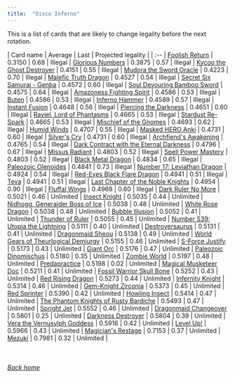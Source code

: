 ```yaml
---
title:  "Disco Inferno"
---
```


This is a list of cards that are likely to change legality before the next rotation.

| Card name | Average | Last | Projected legality |
| :-- |
[Foolish Return](https://db.ygoprodeck.com/card/?search=Foolish%20Return) | 0.3150 | 0.68 | Illegal |
[Glorious Numbers](https://db.ygoprodeck.com/card/?search=Glorious%20Numbers) | 0.3875 | 0.57 | Illegal |
[Kycoo the Ghost Destroyer](https://db.ygoprodeck.com/card/?search=Kycoo%20the%20Ghost%20Destroyer) | 0.4151 | 0.55 | Illegal |
[Mudora the Sword Oracle](https://db.ygoprodeck.com/card/?search=Mudora%20the%20Sword%20Oracle) | 0.4223 | 0.70 | Illegal |
[Malefic Truth Dragon](https://db.ygoprodeck.com/card/?search=Malefic%20Truth%20Dragon) | 0.4527 | 0.54 | Illegal |
[Secret Six Samurai - Genba](https://db.ygoprodeck.com/card/?search=Secret%20Six%20Samurai%20-%20Genba) | 0.4572 | 0.60 | Illegal |
[Soul Devouring Bamboo Sword](https://db.ygoprodeck.com/card/?search=Soul%20Devouring%20Bamboo%20Sword) | 0.4575 | 0.64 | Illegal |
[Amazoness Fighting Spirit](https://db.ygoprodeck.com/card/?search=Amazoness%20Fighting%20Spirit) | 0.4586 | 0.53 | Illegal |
[Buten](https://db.ygoprodeck.com/card/?search=Buten) | 0.4586 | 0.53 | Illegal |
[Inferno Hammer](https://db.ygoprodeck.com/card/?search=Inferno%20Hammer) | 0.4589 | 0.57 | Illegal |
[Instant Fusion](https://db.ygoprodeck.com/card/?search=Instant%20Fusion) | 0.4648 | 0.56 | Illegal |
[Piercing the Darkness](https://db.ygoprodeck.com/card/?search=Piercing%20the%20Darkness) | 0.4651 | 0.60 | Illegal |
[Raviel, Lord of Phantasms](https://db.ygoprodeck.com/card/?search=Raviel,%20Lord%20of%20Phantasms) | 0.4665 | 0.53 | Illegal |
[Stardust Re-Spark](https://db.ygoprodeck.com/card/?search=Stardust%20Re-Spark) | 0.4665 | 0.53 | Illegal |
[Mischief of the Gnomes](https://db.ygoprodeck.com/card/?search=Mischief%20of%20the%20Gnomes) | 0.4693 | 0.62 | Illegal |
[Humid Winds](https://db.ygoprodeck.com/card/?search=Humid%20Winds) | 0.4707 | 0.55 | Illegal |
[Masked HERO Anki](https://db.ygoprodeck.com/card/?search=Masked%20HERO%20Anki) | 0.4731 | 0.60 | Illegal |
[Silver's Cry](https://db.ygoprodeck.com/card/?search=Silver's%20Cry) | 0.4731 | 0.60 | Illegal |
[Archfiend's Awakening](https://db.ygoprodeck.com/card/?search=Archfiend's%20Awakening) | 0.4765 | 0.54 | Illegal |
[Dark Contract with the Eternal Darkness](https://db.ygoprodeck.com/card/?search=Dark%20Contract%20with%20the%20Eternal%20Darkness) | 0.4796 | 0.67 | Illegal |
[Missus Radiant](https://db.ygoprodeck.com/card/?search=Missus%20Radiant) | 0.4803 | 0.52 | Illegal |
[Spell Power Mastery](https://db.ygoprodeck.com/card/?search=Spell%20Power%20Mastery) | 0.4803 | 0.52 | Illegal |
[Black Metal Dragon](https://db.ygoprodeck.com/card/?search=Black%20Metal%20Dragon) | 0.4834 | 0.65 | Illegal |
[Paleozoic Olenoides](https://db.ygoprodeck.com/card/?search=Paleozoic%20Olenoides) | 0.4841 | 0.73 | Illegal |
[Number 17: Leviathan Dragon](https://db.ygoprodeck.com/card/?search=Number%2017:%20Leviathan%20Dragon) | 0.4924 | 0.54 | Illegal |
[Red-Eyes Black Flare Dragon](https://db.ygoprodeck.com/card/?search=Red-Eyes%20Black%20Flare%20Dragon) | 0.4941 | 0.51 | Illegal |
[Teva](https://db.ygoprodeck.com/card/?search=Teva) | 0.4941 | 0.51 | Illegal |
[Last Chapter of the Noble Knights](https://db.ygoprodeck.com/card/?search=Last%20Chapter%20of%20the%20Noble%20Knights) | 0.4954 | 0.90 | Illegal |
[Fluffal Wings](https://db.ygoprodeck.com/card/?search=Fluffal%20Wings) | 0.4969 | 0.60 | Illegal |
[Dark Ruler No More](https://db.ygoprodeck.com/card/?search=Dark%20Ruler%20No%20More) | 0.5021 | 0.46 | Unlimited |
[Insect Knight](https://db.ygoprodeck.com/card/?search=Insect%20Knight) | 0.5035 | 0.44 | Unlimited |
[Nidhogg, Generaider Boss of Ice](https://db.ygoprodeck.com/card/?search=Nidhogg,%20Generaider%20Boss%20of%20Ice) | 0.5038 | 0.48 | Unlimited |
[White Rose Dragon](https://db.ygoprodeck.com/card/?search=White%20Rose%20Dragon) | 0.5038 | 0.48 | Unlimited |
[Bubble Illusion](https://db.ygoprodeck.com/card/?search=Bubble%20Illusion) | 0.5052 | 0.41 | Unlimited |
[Thunder of Ruler](https://db.ygoprodeck.com/card/?search=Thunder%20of%20Ruler) | 0.5055 | 0.45 | Unlimited |
[Number S39: Utopia the Lightning](https://db.ygoprodeck.com/card/?search=Number%20S39:%20Utopia%20the%20Lightning) | 0.5111 | 0.40 | Unlimited |
[Destroyersaurus](https://db.ygoprodeck.com/card/?search=Destroyersaurus) | 0.5131 | 0.41 | Unlimited |
[Dragonmaid Sheou](https://db.ygoprodeck.com/card/?search=Dragonmaid%20Sheou) | 0.5138 | 0.49 | Unlimited |
[World Gears of Theurlogical Demiurgy](https://db.ygoprodeck.com/card/?search=World%20Gears%20of%20Theurlogical%20Demiurgy) | 0.5155 | 0.46 | Unlimited |
[S-Force Justify](https://db.ygoprodeck.com/card/?search=S-Force%20Justify) | 0.5173 | 0.43 | Unlimited |
[Giant Orc](https://db.ygoprodeck.com/card/?search=Giant%20Orc) | 0.5176 | 0.47 | Unlimited |
[Paleozoic Dinomischus](https://db.ygoprodeck.com/card/?search=Paleozoic%20Dinomischus) | 0.5180 | 0.35 | Unlimited |
[Zombie World](https://db.ygoprodeck.com/card/?search=Zombie%20World) | 0.5197 | 0.48 | Unlimited |
[Predapractice](https://db.ygoprodeck.com/card/?search=Predapractice) | 0.5198 | 0.02 | Unlimited |
[Magical Musketeer Doc](https://db.ygoprodeck.com/card/?search=Magical%20Musketeer%20Doc) | 0.5211 | 0.41 | Unlimited |
[Fossil Warrior Skull Bone](https://db.ygoprodeck.com/card/?search=Fossil%20Warrior%20Skull%20Bone) | 0.5252 | 0.43 | Unlimited |
[Red Rising Dragon](https://db.ygoprodeck.com/card/?search=Red%20Rising%20Dragon) | 0.5273 | 0.44 | Unlimited |
[Infernity Knight](https://db.ygoprodeck.com/card/?search=Infernity%20Knight) | 0.5314 | 0.46 | Unlimited |
[Gem-Knight Zirconia](https://db.ygoprodeck.com/card/?search=Gem-Knight%20Zirconia) | 0.5373 | 0.45 | Unlimited |
[Red Sprinter](https://db.ygoprodeck.com/card/?search=Red%20Sprinter) | 0.5390 | 0.42 | Unlimited |
[Howling Insect](https://db.ygoprodeck.com/card/?search=Howling%20Insect) | 0.5414 | 0.47 | Unlimited |
[The Phantom Knights of Rusty Bardiche](https://db.ygoprodeck.com/card/?search=The%20Phantom%20Knights%20of%20Rusty%20Bardiche) | 0.5493 | 0.47 | Unlimited |
[Spright Jet](https://db.ygoprodeck.com/card/?search=Spright%20Jet) | 0.5552 | 0.46 | Unlimited |
[Dragonmaid Changeover](https://db.ygoprodeck.com/card/?search=Dragonmaid%20Changeover) | 0.5801 | 0.25 | Unlimited |
[Darkness Destroyer](https://db.ygoprodeck.com/card/?search=Darkness%20Destroyer) | 0.5804 | 0.39 | Unlimited |
[Vera the Vernusylph Goddess](https://db.ygoprodeck.com/card/?search=Vera%20the%20Vernusylph%20Goddess) | 0.5916 | 0.42 | Unlimited |
[Level Up!](https://db.ygoprodeck.com/card/?search=Level%20Up!) | 0.5966 | 0.43 | Unlimited |
[Magician's Restage](https://db.ygoprodeck.com/card/?search=Magician's%20Restage) | 0.7153 | 0.37 | Unlimited |
[Mezuki](https://db.ygoprodeck.com/card/?search=Mezuki) | 0.7981 | 0.32 | Unlimited |

<br>

###### [Back home](index)